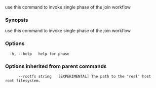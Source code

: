 
use this command to invoke single phase of the join workflow

### Synopsis

use this command to invoke single phase of the join workflow

### Options

```
  -h, --help   help for phase
```

### Options inherited from parent commands

```
      --rootfs string   [EXPERIMENTAL] The path to the 'real' host root filesystem.
```

